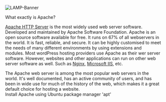 ![LAMP-Banner](https://github.com/silviob99/Project-1-Web-Stack-Implementation-LAMP/assets/107585020/2e2fc16a-8345-4a74-9383-4bebc4ab49bd)

What exactly is Apache?  

[Apache HTTP Server](https://httpd.apache.org/) is the most widely used web server software. Developed and maintained by Apache Software Foundation. Apache is 
an open source software available for free. It runs on 67% of all webservers in the world. It is fast, reliable, and secure. It can be highly customised
to meet the needs of many different environments by using extensions and modules. Most wordPress hosting providers use Apache as their wer server software. However,
websites and other applications can run on other web server software as well. Such as [Nginx](https://docs.nginx.com/nginx/admin-guide/installing-nginx/installing-nginx-open-source/), [Microsoft IIS](https://learn.microsoft.com/en-gb/iis/get-started/introduction-to-iis/introduction-to-iis-architecture), etc.

The Apache web server is among the most popular web servers in the world. It's well documented, has an active community of users, and has been in wide use for much of the history of the web, which makes it a great default choice for hosting a website.  
Install Apache using Ubuntu package manager 'apt'
